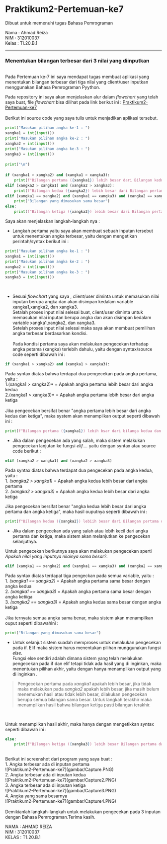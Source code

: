 # Praktikum2-Pertemuan-ke7
Dibuat untuk memenuhi tugas Bahasa Pemrograman <br>

Nama    : Ahmad Reiza<br>
NIM     : 312010037<br>
Kelas   : TI.20.B.1<br>
<hr>

### Menentukan bilangan terbesar dari 3 nilai yang diinputkan
<br>
Pada Pertemuan ke-7 ini saya mendapat tugas membuat aplikasi yang menentukan bilangan terbesar dari tiga nilai yang client/user inputkan menggunakan Bahasa Pemrograman Pyython. <br>

Pada repository ini saya akan menjelaskan alur dalam *flowchart* yang telah saya buat, file *flowchart* bisa dilihat pada link berikut ini : [Praktikum2-Pertemuan-ke7](flowchart.pdf)
<br><br>
Berikut ini source code yang saya tulis untuk menjadikan aplikasi tersebut.

``` python
print("Masukan pilihan angka ke-1 : ")
xangka1 = int(input())
print("Masukan pilihan angka ke-2 : ")
xangka2 = int(input())
print("Masukan pilihan angka ke-3 : ")
xangka3 = int(input())

print("\n")

if (xangka1 > xangka2) and (xangka1 > xangka3):
    print(f"Bilangan pertama ({xangka1}) lebih besar dari Bilangan kedua dan ketiga")
elif (xangka2 > xangka1) and (xangka2 > xangka3):
    print(f"Bilangan kedua ({xangka2}) lebih besar dari Bilangan pertama dan ketiga")
elif (xangka1 == xangka2) and (xangka1 == xangka3) and (xangka2 == xangka3):
    print("Bilangan yang dimasukan sama besar")
else:
    print(f"Bilangan ketiga ({xangka3}) lebih besar dari Bilangan pertama dan kedua")
```

Saya akan menjelaskan langkah-langkah nya :<br>

* Langkah pertama yaitu saya akan membuat sebuah inputan tersebut untuk menentukan angka terbesar, yaitu dengan mengetikan perintah/syntax berikut ini :<br>

``` python
print("Masukan pilihan angka ke-1 : ")
xangka1 = int(input())
print("Masukan pilihan angka ke-2 : ")
xangka2 = int(input())
print("Masukan pilihan angka ke-3 : ")
xangka3 = int(input())
```
<br>

* Sesuai *flowchart* yang saya , client/user diminta untuk memasukan nilai inputan berupa angka dan akan disimpan kedalam variable xangka1,xangka2, dan xangka3. <br>
Setalah proses input nilai selesai buat, client/user diminta untuk memasukan nilai inputan berupa angka dan akan disimpan kedalam variable xangka1,xangka2, dan xangka3. <br>
Setelah proses input nilai selesai maka saya akan membuat pemilihan angka terbesar berdasarkan kondisi. <br>
<br> Pada kondisi pertama saya akan melakukan pengecekan terhadap angka petama (xangka) terlebih dahulu, yaitu dengan syntax/source code seperti dibawah ini :<br>
```python 
if (xangka1 > xangka2) and (xangka1 > xangka3):
```
Pada syntax diatas bahwa terdapat dua pengecekan pada angka pertama, yaitu :<br>
    1.(xangka1 > xangka2)* = Apakah angka pertama lebih besar dari angka kedua <br>
    2.(xangka1 > xangka3)* = Apakah angka pertama lebih besar dari angka ketiga <br>
<br>
 Jika pengecekan bersifat benar "angka pertama lebih besar dari angka kedua dan ketiga", maka system akan menampilkan output seperti dibawah ini :<br>
 
 ```python
print(f"Bilangan pertama ({xangka1}) lebih bsar dari bilanga kedua dan ketiga")
```

* Jika dalam pengecekan ada yang salah, maka sistem melakukan pengecekan lanjutan ke fungsi *elif....* yaitu dengan syntax atau source code berikut : <br>

```python
elif (xangka2 > xangka1) and (xangka2 > xangka3)
```
Pada syntax diatas bahwa terdapat dua pengecekan pada angka kedua, yaitu :<br>
    1. *(xangka2 > xangka1)* = Apakah angka kedua lebih besar dari angka pertama <br>
    2. *(xangka2 > xangka3)* = Apakah angka kedua lebih besar dari angka ketiga <br>
    
Jika pengecekan bersifat benar "angka kedua lebih besar dari angka pertama dan angka ketiga", maka hasil ouputnya seperti dibawah ini :<br>

```python
print(f"Bilangan kedua ({xangka2}) lebiih besar dari Bilangan pertama dan ketiga")
```

* Jika dalam pengecekan ada yang salah atau lebih kecil dari angka pertama dan ketiga, maka sistem akan melanjutkan ke pengecekan selanjutnya. <br>

Untuk pengecekan berikutnya saya akan melakukan pengecekan sperti *Apakah nilai yang inputnya nilainya sama besar?*. <br>

```python
elif (xangka1 == xangka2) and (xangka1 == xangka3) and (xangka2 == xangka3):
```
Pada syntax diatas terdapat tiga pengeckan pada semua variable, yaitu :<br>
    1. *(xangka1 == xangka2)* = Apakah angka pertama sama besar dengan angka kedua<br>
    2. *(xangka1 == xangka3)* = Apakah angka pertama sama besar dengan angka ketiiga<br>
    3. *(xangka2 == xangka3)* = Apakah angka kedua sama besar dengan angka ketiga<br>
<br>
Jika ternyata semua angka sama benar, maka sistem akan menampilkan ouput seperti dibawahini : <br>
```python
print("Bilangan yang dimasukan sama besar")
```

* Untuk selanjut sistem suadah memproses untuk melakukan pengecekan pada if. Elif maka sistem harus menentukan pilihan munggunakan fungsi *else*. <br>
Fungsi else sendiri adalah dimana sistem yang telah melakukan pengecekan pada if dan elif tetapi tidak ada hasil yang di inginkan, maka menentukan pilihan akhir, yaitu dengan hanya menampilkan output yang di inginkan . <br>
> Pengecekan pertama pada *xangka1* apakah lebih besar, jika tidak maka melakukan pada *xangka2* apakah lebih besar, jika masih belum menemukan hasil atau tidak lebih besar, dilakukan pengecekan berupa semua bilangan sama besar. Untuk langkah terakhir maka menampilkan hasil bahwa bilangan ketiga pasti bilangan terakhir.
<br>

Untuk menampilkan hasil akhir, maka hanya dengan mengetikkan syntax seperti dibawah ini :<br>
```python
else:
    print(f"Bilangan ketiga ({xangka3}) lebih besar Bilangan pertama dan kedua")
```
<br>
Berikut ini screenshot dari program yang saya buat :<br>
1. Angka terbesar ada di inputan pertama<br>
    ![Praktikum2-Pertemuan-ke7](gambar/Capture.PNG)
    <br>
2. Angka terbesar ada di inputan kedua<br>
    ![Praktikum2-Pertemuan-ke7](gambar/Capture2.PNG)
    <br>
3. Angka terbesar ada di inputan ketiga<br>
    ![Praktikum2-Pertemuan-ke7](gambar/Capture3.PNG)
    <br>
4. Angka yang sama besarnya<br>
    ![Praktikum2-Pertemuan-ke7](gambar/Capture4.PNG) 
    <br>
<br>
Demikianlah langkah-langkah untuk melakukan pengecekan pada 3 inputan dengan Bahasa Pemrograman.Terima kasih. <br>

NAMA    : AHMAD REIZA<br>
NIM     : 312010037<br>
KELAS   : T1.20.B.1
